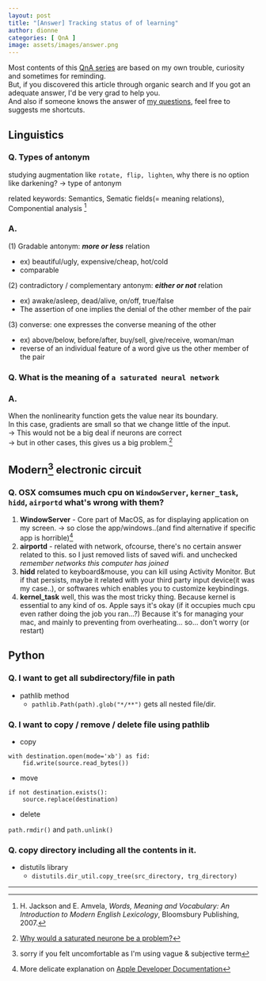 ```yaml
---
layout: post
title: "[Answer] Tracking status of of learning"
author: dionne
categories: [ QnA ]
image: assets/images/answer.png
---
```


Most contents of this [QnA series](https://spellonyou.github.io/categories.html#qna) are based on my own trouble, curiosity and sometimes for reminding.</br>
But, if you discovered this article through organic search and If you got an adequate answer, I'd be very grad to help you.</br>
And also if someone knows the answer of [my questions](https://spellonyou.github.io/2020/12/answer-of-questions/), feel free to suggests me shortcuts.


Linguistics
---

### Q. Types of antonym 

studying augmentation like `rotate, flip, lighten`, why there is no option like darkening? -> type of antonym

related keywords: Semantics, Sematic fields(= meaning relations), Componential analysis [^1]

### A. 

(1) Gradable antonym: ***more or less*** relation

- ex) beautiful/ugly, expensive/cheap, hot/cold
- comparable

(2) contradictory / complementary antonym: ***either or not*** relation

- ex) awake/asleep, dead/alive, on/off, true/false
- The assertion of one implies the denial of the other member of the pair 

(3) converse: one expresses the converse meaning of the other

- ex) above/below, before/after, buy/sell, give/receive, woman/man
- reverse of an individual feature of a word give us the other member of the pair


### Q. What is the meaning of `a saturated neural network`

### A.

When the nonlinearity function gets the value near its boundary.<br/>
In this case, gradients are small so that we change little of the input.<br/>
-> This would not be a big deal if neurons are correct<br/>
-> but in other cases, this gives us a big problem.[^2]

Modern[^3] electronic circuit
---

### Q. OSX comsumes much cpu on `WindowServer`, `kerner_task`, `hidd`, `airportd` what's wrong with them?

1. **WindowServer** - Core part of MacOS, as for displaying application on my screen. -> so close the app/windows..(and find alternative if specific app is horrible)[^4]
2. **airportd** - related with network, ofcourse, there's no certain answer related to this. so I just removed lists of saved wifi. and unchecked *remember networks this computer has joined* 
3. **hidd** related to keyboard&mouse, you can kill using Activity Monitor. But if that persists, maybe it related with your third party input device(it was my case..), or softwares which enables you to customize keybindings.
4. **kernel_task** well, this was the most tricky thing. Because kernel is essential to any kind of os. Apple says it's okay (if it occupies much cpu even rather doing the job you ran...?) Because it's for managing your mac, and mainly to preventing from overheating... so... don't worry (or restart)

Python
---
### Q. I want to get all subdirectory/file in path
- pathlib method
	- `pathlib.Path(path).glob("*/**")` gets all nested file/dir.

### Q. I want to copy / remove / delete file using pathlib

- copy

```
with destination.open(mode='xb') as fid:
    fid.write(source.read_bytes())
```

- move

```
if not destination.exists():
    source.replace(destination)
```

- delete

`path.rmdir()` and `path.unlink()`


### Q. copy directory including all the contents in it.
- distutils library
	- `distutils.dir_util.copy_tree(src_directory, trg_directory)`	

---

[^1]: H. Jackson and E. Amvela, *Words, Meaning and Vocabulary: An Introduction to Modern English Lexicology*, Bloomsbury Publishing, 2007.
[^2]: [Why would a saturated neurone be a problem?](https://www.quora.com/Why-would-a-saturated-neuron-be-a-problem)
[^3]: sorry if you felt uncomfortable as I'm using vague & subjective term
[^4]: More delicate explanation on [Apple Developer Documentation](https://developer.apple.com/library/archive/technotes/tn2083/_index.html#//apple_ref/doc/uid/DTS10003794-CH1-SUBSECTION14)